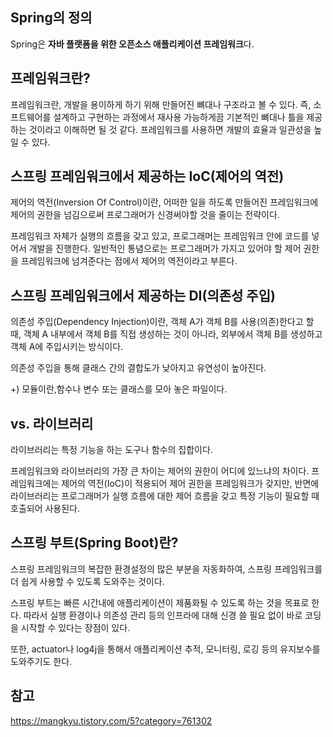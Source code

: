 ## Spring의 정의

Spring은 **자바 플랫폼을 위한 오픈소스 애플리케이션 프레임워크**다. 



## 프레임워크란?

프레임워크란, 개발을 용이하게 하기 위해 만들어진 뼈대나 구조라고 볼 수 있다. 즉, 소프트웨어를 설계하고 구현하는 과정에서 재사용 가능하게끔 기본적인 뼈대나 틀을 제공하는 것이라고 이해하면 될 것 같다. 프레임워크를 사용하면 개발의 효율과 일관성을 높일 수 있다.



## 스프링 프레임워크에서 제공하는 IoC(제어의 역전)

제어의 역전(Inversion Of Control)이란, 어떠한 일을 하도록 만들어진 프레임워크에 제어의 권한을 넘김으로써 프로그래머가 신경써야할 것을 줄이는 전략이다.

프레임워크 자체가 실행의 흐름을 갖고 있고, 프로그래머는 프레임워크 안에 코드를 넣어서 개발을 진행한다. 일반적인 통념으로는 프로그래머가 가지고 있어야 할 제어 권한을 프레임워크에 넘겨준다는 점에서 제어의 역전이라고 부른다.



## 스프링 프레임워크에서 제공하는 DI(의존성 주입)

의존성 주입(Dependency Injection)이란, 객체 A가 객체 B를 사용(의존)한다고 할 때, 객체 A 내부에서 객체 B를 직접 생성하는 것이 아니라, 외부에서 객체 B를 생성하고 객체 A에 주입시키는 방식이다.

의존성 주입을 통해 클래스 간의 결합도가 낮아지고 유연성이 높아진다.

+) 모듈이란,함수나 변수 또는 클래스를 모아 놓은 파일이다.



## vs. 라이브러리

라이브러리는 특정 기능을 하는 도구나 함수의 집합이다.

프레임워크와 라이브러리의 가장 큰 차이는 제어의 권한이 어디에 있느냐의 차이다. 프레임워크에는 제어의 역전(IoC)이 적용되어 제어 권한을 프레임워크가 갖지만, 반면에 라이브러리는 프로그래머가 실행 흐름에 대한 제어 흐름을 갖고 특정 기능이 필요할 때 호출되어 사용된다.



## 스프링 부트(Spring Boot)란?

스프링 프레임워크의 복잡한 환경설정의 많은 부분을 자동화하여, 스프링 프레임워크를 더 쉽게 사용할 수 있도록 도와주는 것이다.

스프링 부트는 빠른 시간내에 애플리케이션이 제품화될 수 있도록 하는 것을 목표로 한다. 따라서 실행 환경이나 의존성 관리 등의 인프라에 대해 신경 쓸 필요 없이 바로 코딩을 시작할 수 있다는 장점이 있다.

또한, actuator나 log4j을 통해서 애플리케이션 추적, 모니터링, 로깅 등의 유지보수를 도와주기도 한다. 



## 참고

https://mangkyu.tistory.com/5?category=761302

